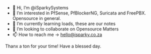 - 👋 Hi, I’m @iSparkySystems
- 👀 I’m interested in PfSense, PfBlockerNG, Suricata and FreePBX. Opensource in general.
- 🌱 I’m currently learning loads, these are our notes
- 💞️ I’m looking to collaborate on Opensource Matters
- 📫 How to reach me -> hello@isparky.co.za

Thanx a ton for your time! Have a blessed day.

<!---
iSparkySystems/iSparkySystems is a ✨ special ✨ repository because its `README.md` (this file) appears on your GitHub profile.
You can click the Preview link to take a look at your changes.
--->
